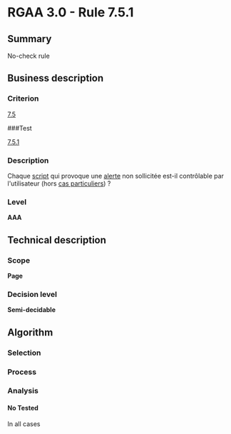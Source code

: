# RGAA 3.0 -  Rule 7.5.1

## Summary

No-check rule

## Business description

### Criterion

[7.5](http://references.modernisation.gouv.fr/referentiel-technique-0#crit-7-5)

###Test

[7.5.1](http://disic.github.io/rgaa_referentiel_en/RGAA3.0_Criteria_English_version_v1.html#test-7-5-1)

### Description

Chaque <a href="http://references.modernisation.gouv.fr/referentiel-technique-0#mScript">script</a> qui provoque une <a href="http://references.modernisation.gouv.fr/referentiel-technique-0#mAlerte">alerte</a> non sollicit&eacute;e est-il contr&ocirc;lable par l'utilisateur (hors <a href="http://references.modernisation.gouv.fr/referentiel-technique-0#cpCrit7-6" title="Cas particuliers pour le crit&egrave;re 7.6">cas particuliers</a>) ?

### Level

**AAA**

## Technical description

### Scope

**Page**

### Decision level

**Semi-decidable**

## Algorithm

### Selection

### Process

### Analysis

#### No Tested 

In all cases
